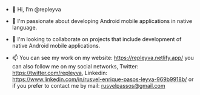 - 👋 Hi, I’m @repleyva

- 👀 I'm passionate about developing Android mobile applications in native language.

- 💞️ I'm looking to collaborate on projects that include development of native Android mobile applications.

- 📫 You can see my work on my website: https://repleyva.netlify.app/ you can also follow me on my social networks, Twitter: https://twitter.com/repleyva, Linkedin: https://www.linkedin.com/in/rusvel-enrique-pasos-leyva-969b9918b/ or if you prefer to contact me by mail: rusvelpassos@gmail.com
